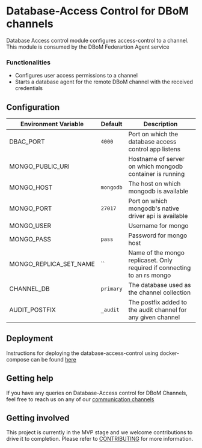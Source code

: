 
# Database-Access Control for DBoM channels
  
Database Access control module configures access-control to a channel. This module is consumed by the DBoM Federartion Agent service

### Functionalities 

- Configures user access permissions to a channel  
- Starts a database agent for the remote DBoM channel with the received credentials 


## Configuration


| Environment Variable           | Default                      | Description                                                                                                    |
|--------------------------------|------------------------------|----------------------------------------------------------------------------------------------------------------|
 DBAC_PORT                            | `4000`                       | Port on which the database access control app listens                                                                              |
| MONGO_PUBLIC_URI               |                              | Hostname of server on which mongodb container is running|
| MONGO_HOST                     | `mongodb`                    | The host on which mongodb is available                                                                         |
| MONGO_PORT                     | `27017`                      | Port on which mongodb's native driver api is available                                                         |
| MONGO_USER                     |                              | Username for mongo
| MONGO_PASS                     | `pass`                       | Password for mongo host                                                                                        |
| MONGO_REPLICA_SET_NAME         | ``                           | Name of the mongo replicaset. Only required if connecting to an rs mongo                                       |
| CHANNEL_DB                     | `primary`                    | The database used as the channel collection                                                                    |
| AUDIT_POSTFIX                  | `_audit`                     | The postfix added to the audit channel for any given channel                                                   |

## Deployment 

Instructions for deploying the database-access-control using docker-compose can be found [here](https://github.com/DBOMproject/deployments/tree/master/docker-compose-autochannel-setup)

## Getting help

If you have any queries on Database-Access control for DBoM Channels, feel free to reach us on any of our [communication channels](https://github.com/DBOMproject/community/blob/master/COMMUNICATION.md) 

## Getting involved

This project is currently in the MVP stage and we welcome contributions to drive it to completion. Please refer to [CONTRIBUTING](CONTRIBUTING.md) for more information.


